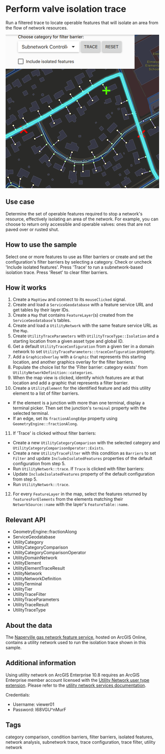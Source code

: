 # Perform valve isolation trace

Run a filtered trace to locate operable features that will isolate an area from the flow of network resources.

![](screenshot.png)

## Use case

Determine the set of operable features required to stop a network's resource, effectively isolating an area of the network. For example, you can choose to return only accessible and operable valves: ones that are not paved over or rusted shut.

## How to use the sample

Select one or more features to use as filter barriers or create and set the configuration's filter barriers by selecting a category. Check or uncheck 'Include isolated features'. Press 'Trace' to run a subnetwork-based isolation trace. Press 'Reset' to clear filter barriers.

## How it works

1. Create a `MapView` and connect to its `mouseClicked` signal.
2. Create and load a `ServiceGeodatabase` with a feature service URL and get tables by their layer IDs.
3. Create a `Map` that contains `FeatureLayer`(s) created from the `ServiceGeodatabase`'s tables.
4. Create and load a `UtilityNetwork` with the same feature service URL as the `Map`.
5. Create `UtilityTraceParameters` with `UtilityTraceType::Isolation` and a starting location from a given asset type and global ID.
6. Get a default `UtilityTraceConfiguration` from a given tier in a domain network to set `UtilityTraceParameters::traceConfiguration` property.
7. Add a `GraphicsOverlay` with a `Graphic` that represents this starting location, and another graphics overlay for the filter barriers.
8. Populate the choice list for the 'Filter barrier: category exists' from `UtilityNetworkDefinition::categories`.
9. When the map view is clicked, identify which features are at that location and add a graphic that represents a filter barrier.
10. Create a `UtilityElement` for the identified feature and add this utility element to a list of filter barriers.
   - If the element is a junction with more than one terminal, display a terminal picker. Then set the junction's `terminal` property with the selected terminal.
   - If an edge, set its `fractionAlongEdge` property using `GeometryEngine::fractionAlong`.
11. If 'Trace' is clicked without filter barriers:
   - Create a new `UtilityCategoryComparison` with the selected category and `UtilityCategoryComparisonOperator::Exists`.
   - Create a new `UtilityTraceFilter` with this condition as `Barriers` to set `Filter` and update `IncludeIsolatedFeatures` properties of the default configuration from step 5.
   - Run `UtilityNetwork::trace`.
    If `Trace` is clicked with filter barriers:
   - Update `IncludeIsolatedFeatures` property of the default configuration from step 5.
   - Run `UtilityNetwork::trace`.
12.  For every `FeatureLayer` in the map, select the features returned by `featuresForElements` from the elements matching their `NetworkSource::name` with the layer's `FeatureTable::name`.

## Relevant API

* GeometryEngine::fractionAlong
* ServiceGeodatabase
* UtilityCategory
* UtilityCategoryComparison
* UtilityCategoryComparisonOperator
* UtilityDomainNetwork
* UtilityElement
* UtilityElementTraceResult
* UtilityNetwork
* UtilityNetworkDefinition
* UtilityTerminal
* UtilityTier
* UtilityTraceFilter
* UtilityTraceParameters
* UtilityTraceResult
* UtilityTraceType

## About the data

The [Naperville gas network feature service](https://sampleserver7.arcgisonline.com/server/rest/services/UtilityNetwork/NapervilleGas/FeatureServer), hosted on ArcGIS Online, contains a utility network used to run the isolation trace shown in this sample.

## Additional information

Using utility network on ArcGIS Enterprise 10.8 requires an ArcGIS Enterprise member account licensed with the [Utility Network user type extension](https://enterprise.arcgis.com/en/portal/latest/administer/windows/license-user-type-extensions.htm#ESRI_SECTION1_41D78AD9691B42E0A8C227C113C0C0BF). Please refer to the [utility network services documentation](https://enterprise.arcgis.com/en/server/latest/publish-services/windows/utility-network-services.htm).

Credentials:
* Username: viewer01
* Password: I68VGU^nMurF

## Tags

category comparison, condition barriers, filter barriers, isolated features, network analysis, subnetwork trace, trace configuration, trace filter, utility network
